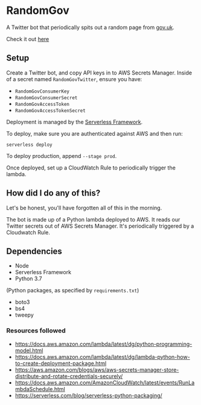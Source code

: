 # RandomGov

A Twitter bot that periodically spits out a random page from [gov.uk](gov.uk).

Check it out [here](www.twitter.com/randomgov)

## Setup

Create a Twitter bot, and copy API keys in to AWS Secrets Manager. Inside of a secret named
`RandomGovTwitter`, ensure you have:
- `RandomGovConsumerKey`
- `RandomGovConsumerSecret`
- `RandomGovAccessToken`
- `RandomGovAccessTokenSecret`

Deployment is managed by the [Serverless Framework](https://serverless.com/).

To deploy, make sure you are authenticated against AWS and then run:

```
serverless deploy
```

To deploy production, append `--stage prod`.

Once deployed, set up a CloudWatch Rule to periodically trigger the lambda.

## How did I do any of this?

Let's be honest, you'll have forgotten all of this in the morning.

The bot is made up of a Python lambda deployed to AWS. It reads our Twitter secrets out of
AWS Secrets Manager. It's periodically triggered by a Cloudwatch Rule.

## Dependencies

- Node
- Serverless Framework
- Python 3.7

(Python packages, as specified by `requirements.txt`)
- boto3
- bs4
- tweepy

### Resources followed

- https://docs.aws.amazon.com/lambda/latest/dg/python-programming-model.html
- https://docs.aws.amazon.com/lambda/latest/dg/lambda-python-how-to-create-deployment-package.html
- https://aws.amazon.com/blogs/aws/aws-secrets-manager-store-distribute-and-rotate-credentials-securely/
- https://docs.aws.amazon.com/AmazonCloudWatch/latest/events/RunLambdaSchedule.html
- https://serverless.com/blog/serverless-python-packaging/